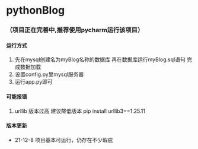 # pythonBlog

### （项目正在完善中,推荐使用pycharm运行该项目）

#### 运行方式

1. 先在mysql创建名为myBlog名称的数据库 再在数据库运行myBlog.sql语句 完成数据加载
2. 设置config.py里mysql服务器
3. 运行app.py即可

#### 可能报错

1. urllib 版本过高 建议降低版本 pip install urllib3==1.25.11

#### 版本更新

- 21-12-8 项目基本可运行，仍存在不少瑕疵